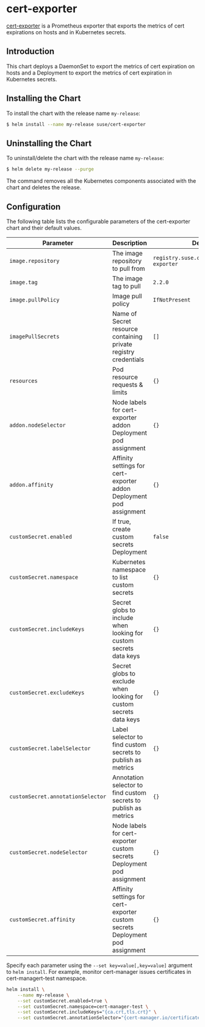 # cert-exporter

[cert-exporter](https://github.com/joe-elliott/cert-exporter) is a Prometheus exporter that exports the metrics of cert expirations on hosts and in Kubernetes secrets.

## Introduction

This chart deploys a DaemonSet to export the metrics of cert expiration on hosts and a Deployment to export the metrics of cert expiration in Kubernetes secrets.

## Installing the Chart

To install the chart with the release name `my-release`:

```bash
$ helm install --name my-release suse/cert-exporter
```

## Uninstalling the Chart

To uninstall/delete the chart with the release name `my-release`:

```bash
$ helm delete my-release --purge
```

The command removes all the Kubernetes components associated with the chart and deletes the release.

## Configuration

The following table lists the configurable parameters of the cert-exporter chart and their default values.

| Parameter                         | Description                                                                  | Default                                    |
| --------------------------------- | ---------------------------------------------------------------------------- | ------------------------------------------ |
| `image.repository`                | The image repository to pull from                                            | `registry.suse.com/caasp/v4/cert-exporter` |
| `image.tag`                       | The image tag to pull                                                        | `2.2.0`                                    |
| `image.pullPolicy`                | Image pull policy                                                            | `IfNotPresent`                             |
| `imagePullSecrets`                | Name of Secret resource containing private registry credentials              | `[]`                                       |
| `resources`                       | Pod resource requests & limits                                               | `{}`                                       |
| `addon.nodeSelector`              | Node labels for cert-exporter addon Deployment pod assignment                | `{}`                                       |
| `addon.affinity`                  | Affinity settings for cert-exporter addon Deployment pod assignment          | `{}`                                       |
| `customSecret.enabled`            | If true, create custom secrets Deployment                                    | `false`                                    |
| `customSecret.namespace`          | Kubernetes namespace to list custom secrets                                  | `{}`                                       |
| `customSecret.includeKeys`        | Secret globs to include when looking for custom secrets data keys            | `{}`                                       |
| `customSecret.excludeKeys`        | Secret globs to exclude when looking for custom secrets data keys            | `{}`                                       |
| `customSecret.labelSelector`      | Label selector to find custom secrets to publish as metrics                  | `{}`                                       |
| `customSecret.annotationSelector` | Annotation selector to find custom secrets to publish as metrics             | `{}`                                       |
| `customSecret.nodeSelector`       | Node labels for cert-exporter custom secrets Deployment pod assignment       | `{}`                                       |
| `customSecret.affinity`           | Affinity settings for cert-exporter custom secrets Deployment pod assignment | `{}`                                       |

Specify each parameter using the `--set key=value[,key=value]` argument to `helm install`.
For example, monitor cert-manager issues certificates in cert-managert-test namespace.

```bash
helm install \
    --name my-release \
    --set customSecret.enabled=true \
    --set customSecret.namespace=cert-manager-test \
    --set customSecret.includeKeys="{ca.crt,tls.crt}" \
    --set customSecret.annotationSelector="{cert-manager.io/certificate-name}"
```
